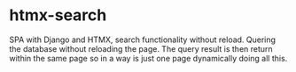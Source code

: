 # htmx-search
SPA with Django and HTMX, search functionality without reload.
Quering the database without reloading the page.
The query result is then return within the same page so in a way is just one page dynamically doing all this.
